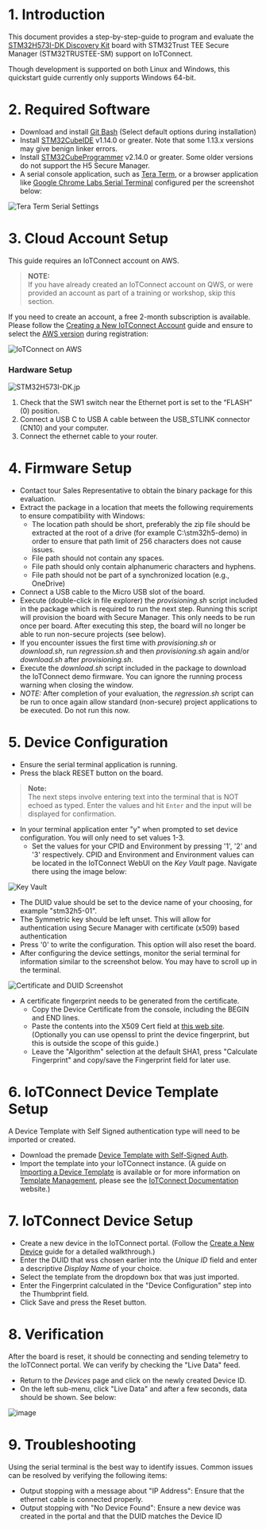 # 1. Introduction

This document provides a step-by-step-guide to program and evaluate the
[STM32H573I-DK Discovery Kit](https://www.st.com/en/evaluation-tools/stm32h573i-dk.html)
board with STM32Trust TEE Secure Manager (STM32TRUSTEE-SM) support on IoTConnect.

Though development is supported on both Linux and Windows, this quickstart guide currently only supports Windows 64-bit.

# 2. Required Software

* Download and install [Git Bash](https://git-scm.com/downloads) (Select default options during installation)
* Install [STM32CubeIDE](https://www.st.com/en/development-tools/stm32cubeide.html) v1.14.0 or greater. 
Note that some 1.13.x versions may give benign linker errors. 
* Install [STM32CubeProgrammer](https://www.st.com/en/development-tools/stm32cubeprog.html) v2.14.0 or greater.
Some older versions do not support the H5 Secure Manager.
* A serial console application, such as [Tera Term](https://ttssh2.osdn.jp/index.html.en), 
 or a browser application like [Google Chrome Labs Serial Terminal](https://googlechromelabs.github.io/serial-terminal/) configured per the screenshot below:  

![Tera Term Serial Settings](media/teraterm-settings.png "Tera Term Serial Settings")

# 3. Cloud Account Setup
This guide requires an IoTConnect account on AWS.

>**NOTE:**  
> If you have already created an IoTConnect account on QWS, or were provided an account as part of a training or workshop, skip this section.

If you need to create an account, a free 2-month subscription is available.
Please follow the 
[Creating a New IoTConnect Account](https://github.com/avnet-iotconnect/avnet-iotconnect.github.io/blob/main/documentation/iotconnect/subscription/subscription.md)
guide and ensure to select the [AWS version](https://subscription.iotconnect.io/subscribe?cloud=aws) during registration:

![IoTConnect on AWS](https://github.com/avnet-iotconnect/avnet-iotconnect.github.io/blob/main/documentation/iotconnect/subscription/media/iotc-aws.png)

### Hardware Setup

![STM32H573I-DK.jp](media/STM32H573I-DK-layout.jpg)

1. Check that the SW1 switch near the Ethernet port is set to the “FLASH” (0) position.
2. Connect a USB C to USB A cable between the USB_STLINK connector (CN10) and your computer.
3. Connect the ethernet cable to your router.

# 4. Firmware Setup

* Contact tour Sales Representative to obtain the binary package for this evaluation.
* Extract the package in a location that meets the following requirements to ensure compatibility with Windows:
  * The location path should be short, preferably the zip file should be extracted at the root of a drive (for example C:\stm32h5-demo) in order to ensure that path limit of 256 characters does not cause issues.
  * File path should not contain any spaces.
  * File path should only contain alphanumeric characters and hyphens.
  * File path should not be part of a synchronized location (e.g., OneDrive)
* Connect a USB cable to the Micro USB slot of the board.
* Execute (double-click in file explorer) the *provisioning.sh* script included in the package which is required to run the next step.
Running this script will provision the board with Secure Manager. This only needs to be run once per board.
After executing this step, the board will no longer be able
to run non-secure projects (see below).
* If you encounter issues the first time with *provisioning.sh* or *download.sh*, run *regression.sh* and then *provisioning.sh* again and/or *download.sh* after *provisioning.sh*.
* Execute the *download.sh* script included in the package to download the IoTConnect demo firmware.
You can ignore the running process warning when closing the window.
* *NOTE:* After completion of your evaluation, the *regression.sh* script can be run to once again allow standard (non-secure) project applications to be executed. Do not run this now.

# 5. Device Configuration

* Ensure the serial terminal application is running.
* Press the black RESET button on the board.

> **Note:**  
> The next steps involve entering text into the terminal that is NOT echoed as typed.  Enter the values and hit `Enter` and the input will be displayed for confirmation.

* In your terminal application enter "y" when prompted to set device configuration. You will only need to set values 1-3.
  * Set the values for your CPID and Environment by pressing '1', '2' and '3' respectively. 
CPID and Environment and Environment values can be located in the IoTConnect WebUI on the *Key Vault* page. 
Navigate there using the image below:

![Key Vault](https://raw.githubusercontent.com/avnet-iotconnect/avnet-iotconnect.github.io/964e170c0f9c1a87052566344bc32b8694f3ed61/assets/key_vault.png "Key Vault")

  * The DUID value should be set to the device name of your choosing, for example "stm32h5-01".
  * The Symmetric key should be left unset. This will allow for authentication using Secure Manager with certificate (x509) based authentication
  * Press '0' to write the configuration. This option will also reset the board.
  * After configuring the device settings, monitor the serial terminal for information similar to the screenshot below. You may have to scroll up in the terminal.

![Certificate and DUID Screenshot](media/certificate-console.png "Certificate and DUID Screemshot") 

* A certificate fingerprint needs to be generated from the certificate.
  * Copy the Device Certificate from the console, including the BEGIN and END lines.
  * Paste the contents into the X509 Cert field at [this web site](https://www.samltool.com/fingerprint.php). (Optionally you can use openssl to print the device fingerprint, but this is outside the scope of this guide.)
  * Leave the "Algorithm" selection at the default SHA1, press "Calculate Fingerprint" and copy/save the Fingerprint field for later use.

# 6. IoTConnect Device Template Setup

A Device Template with Self Signed authentication type will need to be imported or created.
* Download the premade [Device Template with Self-Signed Auth](templates/device/STM32H5-DK-p2.1_template.JSON).
* Import the template into your IoTConnect instance. (A guide on [Importing a Device Template](https://github.com/avnet-iotconnect/avnet-iotconnect.github.io/blob/main/documentation/iotconnect/import_device_template.md) is available or for more information on [Template Management](https://docs.iotconnect.io/iotconnect/user-manuals/devices/template-management/), please see the [IoTConnect Documentation](https://iotconnect.io) website.)

# 7. IoTConnect Device Setup

* Create a new device in the IoTConnect portal. (Follow the [Create a New Device](https://github.com/avnet-iotconnect/avnet-iotconnect.github.io/blob/main/documentation/iotconnect/create_new_device.md) guide for a detailed walkthrough.)
* Enter the DUID that wss chosen earlier into the *Unique ID* field and enter a descriptive *Display Name* of your choice.
* Select the template from the dropdown box that was just imported.
* Enter the Fingerprint calculated in the "Device Configuration" step into the Thumbprint field.
* Click Save and press the Reset button.

# 8. Verification

After the board is reset, it should be connecting and sending telemetry to the IoTConnect portal. We can verify by checking the "Live Data" feed.
* Return to the *Devices* page and click on the newly created Device ID.
* On the left sub-menu, click "Live Data" and after a few seconds, data should be shown. See below:

![image](https://github.com/avnet-iotconnect/iotc-azurertos-sdk/assets/40640041/21d25bbb-71d0-4a9d-9e74-e2acf0983183)

# 9. Troubleshooting

Using the serial terminal is the best way to identify issues. Common issues can be resolved by verifying the following items:
* Output stopping with a message about "IP Address":  Ensure that the ethernet cable is connected properly.
* Output stopping with "No Device Found":  Ensure a new device was created in the portal and that the DUID matches the Device ID
